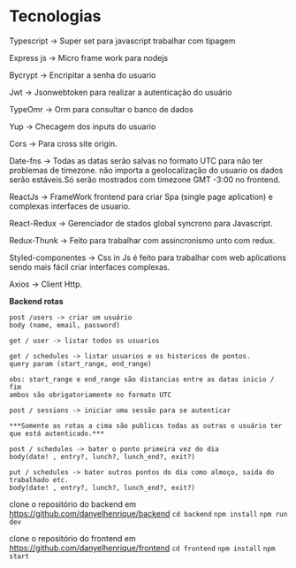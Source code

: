 
<h1>Tecnologias</h1>

Typescript -> Super set para javascript trabalhar com tipagem

Express js -> Micro frame work para nodejs

Bycrypt -> Encripitar a senha do usuario

Jwt -> Jsonwebtoken para realizar a autenticação do usuário

TypeOmr -> Orm para consultar o banco de dados

Yup -> Checagem dos inputs do usuario

Cors -> Para cross site origin.

Date-fns -> Todas as datas serão salvas no formato UTC para não ter problemas de timezone.
não importa a geolocalização do usuario os dados serão estáveis.Só serão mostrados com timezone GMT -3:00 no frontend.

ReactJs -> FrameWork frontend para criar Spa (single page aplication) e complexas interfaces de usuario.

React-Redux -> Gerenciador de stados global syncrono para Javascript.

Redux-Thunk -> Feito para trabalhar com assincronismo unto com redux.

Styled-componentes -> Css in Js é feito para trabalhar com web aplications sendo mais fácil criar interfaces complexas.

Axios -> Client Http.

**Backend rotas**

    post /users -> criar um usuário
    body (name, email, password)

    get / user -> listar todos os usuarios

    get / schedules -> listar usuarios e os historicos de pontos.
    query param (start_range, end_range)

    obs: start_range e end_range são distancias entre as datas inicio / fim
    ambos são obrigatoriamente no formato UTC

    post / sessions -> iniciar uma sessão para se autenticar

    ***Somente as rotas a cima são publicas todas as outras o usuário ter que está autenticado.***

    post / schedules -> bater o ponto primeira vez do dia
    body(date! , entry?, lunch?, lunch_end?, exit?)

    put / schedules -> bater outros pontos do dia como almoço, saida do trabalhado etc.
    body(date! , entry?, lunch?, lunch_end?, exit?)


clone o repositório do backend em https://github.com/danyelhenrique/backend
```cd backend```
```npm install```
```npm run dev```

clone o repositório do frontend em https://github.com/danyelhenrique/frontend
````cd frontend````
````npm install````
````npm start````
